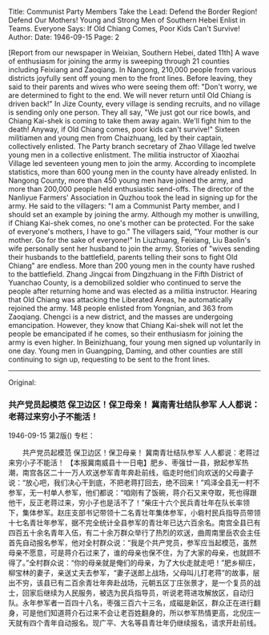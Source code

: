 Title: Communist Party Members Take the Lead: Defend the Border Region! Defend Our Mothers! Young and Strong Men of Southern Hebei Enlist in Teams. Everyone Says: If Old Chiang Comes, Poor Kids Can't Survive!
Author:
Date: 1946-09-15
Page: 2

[Report from our newspaper in Weixian, Southern Hebei, dated 11th] A wave of enthusiasm for joining the army is sweeping through 21 counties including Feixiang and Zaoqiang. In Nangong, 210,000 people from various districts joyfully sent off young men to the front lines. Before leaving, they said to their parents and wives who were seeing them off: "Don't worry, we are determined to fight to the end. We will never return until Old Chiang is driven back!" In Jize County, every village is sending recruits, and no village is sending only one person. They all say, "We just got our rice bowls, and Chiang Kai-shek is coming to take them away again. We'll fight him to the death! Anyway, if Old Chiang comes, poor kids can't survive!" Sixteen militiamen and young men from Chaizhuang, led by their captain, collectively enlisted. The Party branch secretary of Zhao Village led twelve young men in a collective enlistment. The militia instructor of Xiaozhai Village led seventeen young men to join the army. According to incomplete statistics, more than 600 young men in the county have already enlisted. In Nangong County, more than 450 young men have joined the army, and more than 200,000 people held enthusiastic send-offs. The director of the Nanliyue Farmers' Association in Quzhou took the lead in signing up for the army. He said to the villagers: "I am a Communist Party member, and I should set an example by joining the army. Although my mother is unwilling, if Chiang Kai-shek comes, no one's mother can be protected. For the sake of everyone's mothers, I have to go." The villagers said, "Your mother is our mother. Go for the sake of everyone!" In Liuzhuang, Feixiang, Liu Baolin's wife personally sent her husband to join the army. Stories of "wives sending their husbands to the battlefield, parents telling their sons to fight Old Chiang" are endless. More than 200 young men in the county have rushed to the battlefield. Zhang Jingcai from Dingzhuang in the Fifth District of Yuanchao County, is a demobilized soldier who continued to serve the people after returning home and was elected as a militia instructor. Hearing that Old Chiang was attacking the Liberated Areas, he automatically rejoined the army. 148 people enlisted from Yongnian, and 363 from Zaoqiang. Chengci is a new district, and the masses are undergoing emancipation. However, they know that Chiang Kai-shek will not let the people be emancipated if he comes, so their enthusiasm for joining the army is even higher. In Beinizhuang, four young men signed up voluntarily in one day. Young men in Guangping, Daming, and other counties are still continuing to sign up, requesting to be sent to the front lines.



<hr /> 

Original: 


### 共产党员起模范  保卫边区！保卫母亲！  冀南青壮结队参军  人人都说：老蒋过来穷小子不能活！

1946-09-15
第2版()
专栏：

　　共产党员起模范
    保卫边区！保卫母亲！
    冀南青壮结队参军
    人人都说：老蒋过来穷小子不能活！
    【本报冀南威县十一日电】肥乡、枣强廿一县，掀起参军热潮，南宫各区二十一万人欢送参军青年奔赴前线，临走时他们向欢送的父母妻子说：“放心吧，我们决心干到底，不把老蒋打回去，绝不回来！”鸡泽全县无一村不参军，无一村单人参军，他们都说：“咱刚有了饭碗，蒋介石又来夺取，死也得跟他干，反正老蒋过来，穷小子也是活不了！”柴庄十六个民兵青壮年在队长率领下，集体参军。赵庄支部书记带领十二名青壮年集体参军，小砦村民兵指导员带领十七名青壮年参军，据不完全统计全县参军的青壮年已达六百余名。南宫全县已有四百五十余名青年入伍，有二十余万群众举行了热烈的欢送，曲周南里岳农会主任首先自动报名参军，他对全村群众说：“我是个共产党员，参军应当起模范，虽然母亲不愿意，可是蒋介石过来了，谁的母亲也保不住，为了大家的母亲，也就顾不得了。”全村群众说：“你的母亲就是俺们的母亲，为了大伙走就走吧！”肥乡柳庄，柳宝林的妻子，亲送丈夫去参军，“妻子送郎上战场，父母叫儿打老蒋”的故事，层出不穷，该县已有二百余青壮年奔赴战场，元朝五区丁庄张景才，是一个复员的战士，回家后继续为人民服务，被选为民兵指导员，听说老蒋进攻解放区，自动归队。永年参军者一百四十八名，枣强三百六十三名，成磁是新区，群众正在进行翻身，可是他们知道蒋介石过来不会让老百姓翻身的，所以参军热情更高，北倪庄一天就有四个青年自动报名。现广平、大名等县青壮年仍继续报名，请求开赴前线。
